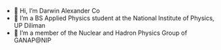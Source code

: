 - 👋 Hi, I’m Darwin Alexander Co
- 👀 I’m a BS Applied Physics student at the National Institute of Physics, UP Diliman
- 🌱 I’m a member of the Nuclear and Hadron Physics Group of GANAP@NIP

<!---
darwinnerco/darwinnerco is a ✨ special ✨ repository because its `README.md` (this file) appears on your GitHub profile.
You can click the Preview link to take a look at your changes.
--->

